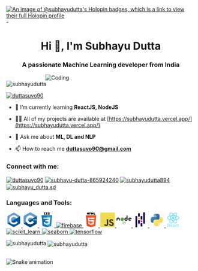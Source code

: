 [![An image of @subhayudutta's Holopin badges, which is a link to view their full Holopin profile](https://holopin.me/subhayudutta)](https://holopin.io/@subhayudutta)-

<h1 align="center">Hi 👋, I'm Subhayu Dutta</h1>
<h3 align="center">A passionate Machine Learning developer from India</h3>
<img align="right" alt="Coding" width="400" src="https://cdn.dribbble.com/users/1059583/screenshots/4171367/media/34e69eb61a7bd8dea1c957a8b82605a7.gif">

<p align="left"> <img src="https://komarev.com/ghpvc/?username=subhayudutta&label=Profile%20views&color=0e75b6&style=flat" alt="subhayudutta" /> </p>

<p align="left"> <a href="https://twitter.com/duttasuvo90" target="blank"><img src="https://img.shields.io/twitter/follow/duttasuvo90?logo=twitter&style=for-the-badge" alt="duttasuvo90" /></a> </p>

- 🌱 I’m currently learning **ReactJS, NodeJS**

- 👨‍💻 All of my projects are available at [https://subhayudutta.vercel.app/](https://subhayudutta.vercel.app/)

- 💬 Ask me about **ML, DL and NLP**

- 📫 How to reach me **duttasuvo90@gmail.com**

<h3 align="left">Connect with me:</h3>
<p align="left">
<a href="https://twitter.com/duttasuvo90" target="blank"><img align="center" src="https://raw.githubusercontent.com/rahuldkjain/github-profile-readme-generator/master/src/images/icons/Social/twitter.svg" alt="duttasuvo90" height="30" width="40" /></a>
<a href="https://linkedin.com/in/subhayu-dutta-865924240" target="blank"><img align="center" src="https://raw.githubusercontent.com/rahuldkjain/github-profile-readme-generator/master/src/images/icons/Social/linked-in-alt.svg" alt="subhayu-dutta-865924240" height="30" width="40" /></a>
<a href="https://fb.com/subhayudutta894" target="blank"><img align="center" src="https://raw.githubusercontent.com/rahuldkjain/github-profile-readme-generator/master/src/images/icons/Social/facebook.svg" alt="subhayudutta894" height="30" width="40" /></a>
<a href="https://instagram.com/subhayu_dutta.sd" target="blank"><img align="center" src="https://raw.githubusercontent.com/rahuldkjain/github-profile-readme-generator/master/src/images/icons/Social/instagram.svg" alt="subhayu_dutta.sd" height="30" width="40" /></a>
</p>

<h3 align="left">Languages and Tools:</h3>
<p align="left"> <a href="https://www.cprogramming.com/" target="_blank" rel="noreferrer"> <img src="https://raw.githubusercontent.com/devicons/devicon/master/icons/c/c-original.svg" alt="c" width="40" height="40"/> </a> <a href="https://www.w3schools.com/cpp/" target="_blank" rel="noreferrer"> <img src="https://raw.githubusercontent.com/devicons/devicon/master/icons/cplusplus/cplusplus-original.svg" alt="cplusplus" width="40" height="40"/> </a> <a href="https://www.w3schools.com/css/" target="_blank" rel="noreferrer"> <img src="https://raw.githubusercontent.com/devicons/devicon/master/icons/css3/css3-original-wordmark.svg" alt="css3" width="40" height="40"/> </a> <a href="https://firebase.google.com/" target="_blank" rel="noreferrer"> <img src="https://www.vectorlogo.zone/logos/firebase/firebase-icon.svg" alt="firebase" width="40" height="40"/> </a> <a href="https://www.w3.org/html/" target="_blank" rel="noreferrer"> <img src="https://raw.githubusercontent.com/devicons/devicon/master/icons/html5/html5-original-wordmark.svg" alt="html5" width="40" height="40"/> </a> <a href="https://developer.mozilla.org/en-US/docs/Web/JavaScript" target="_blank" rel="noreferrer"> <img src="https://raw.githubusercontent.com/devicons/devicon/master/icons/javascript/javascript-original.svg" alt="javascript" width="40" height="40"/> </a> <a href="https://nodejs.org" target="_blank" rel="noreferrer"> <img src="https://raw.githubusercontent.com/devicons/devicon/master/icons/nodejs/nodejs-original-wordmark.svg" alt="nodejs" width="40" height="40"/> </a> <a href="https://pandas.pydata.org/" target="_blank" rel="noreferrer"> <img src="https://raw.githubusercontent.com/devicons/devicon/2ae2a900d2f041da66e950e4d48052658d850630/icons/pandas/pandas-original.svg" alt="pandas" width="40" height="40"/> </a> <a href="https://www.python.org" target="_blank" rel="noreferrer"> <img src="https://raw.githubusercontent.com/devicons/devicon/master/icons/python/python-original.svg" alt="python" width="40" height="40"/> </a> <a href="https://reactjs.org/" target="_blank" rel="noreferrer"> <img src="https://raw.githubusercontent.com/devicons/devicon/master/icons/react/react-original-wordmark.svg" alt="react" width="40" height="40"/> </a> <a href="https://scikit-learn.org/" target="_blank" rel="noreferrer"> <img src="https://upload.wikimedia.org/wikipedia/commons/0/05/Scikit_learn_logo_small.svg" alt="scikit_learn" width="40" height="40"/> </a> <a href="https://seaborn.pydata.org/" target="_blank" rel="noreferrer"> <img src="https://seaborn.pydata.org/_images/logo-mark-lightbg.svg" alt="seaborn" width="40" height="40"/> </a> <a href="https://www.tensorflow.org" target="_blank" rel="noreferrer"> <img src="https://www.vectorlogo.zone/logos/tensorflow/tensorflow-icon.svg" alt="tensorflow" width="40" height="40"/> </a> </p>

<p><img align="left" src="https://github-readme-stats.vercel.app/api/top-langs?username=subhayudutta&show_icons=true&locale=en&layout=compact" alt="subhayudutta" /></p>

<p>&nbsp;<img align="center" src="https://github-readme-stats.vercel.app/api?username=subhayudutta&show_icons=true&locale=en" alt="subhayudutta" /></p>

<br clear="both">

<img src="https://raw.githubusercontent.com/maurodesouza/maurodesouza/output/snake.svg" alt="Snake animation" />

